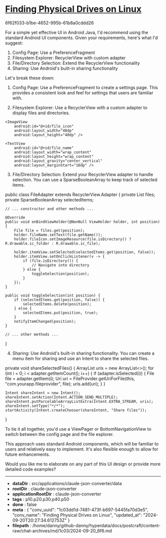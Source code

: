 # [Finding Physical Drives on Linux](https://claude.ai/chat/1c03dd1d-7481-473f-b697-5445fa70d3e5)

6f62f033-b1be-4652-995b-61b8a0cddd26

 For a simple yet effective UI in Android Java, I'd recommend using the standard Android UI components. Given your requirements, here's what I'd suggest:

1. Config Page: Use a PreferenceFragment
2. Filesystem Explorer: RecyclerView with custom adapter
3. File/Directory Selection: Extend the RecyclerView functionality
4. Sharing: Use Android's built-in sharing functionality

Let's break these down:

1. Config Page:
   Use a PreferenceFragment to create a settings page. This provides a consistent look and feel for settings that users are familiar with.

<antArtifact identifier="preferences-xml" type="application/vnd.ant.code" language="xml" title="preferences.xml">
<?xml version="1.0" encoding="utf-8"?>
<PreferenceScreen xmlns:android="http://schemas.android.com/apk/res/android">
    <EditTextPreference
        android:key="server_url"
        android:title="Server URL"
        android:summary="Enter the URL of your server" />
    <CheckBoxPreference
        android:key="use_wifi_only"
        android:title="Use WiFi Only"
        android:summary="Transfer files only when connected to WiFi" />
</PreferenceScreen>
</antArtifact>

2. Filesystem Explorer:
   Use a RecyclerView with a custom adapter to display files and directories.

<antArtifact identifier="file-list-item" type="application/vnd.ant.code" language="xml" title="file_list_item.xml">
<?xml version="1.0" encoding="utf-8"?>
<LinearLayout xmlns:android="http://schemas.android.com/apk/res/android"
    android:layout_width="match_parent"
    android:layout_height="wrap_content"
    android:orientation="horizontal"
    android:padding="16dp">

    <ImageView
        android:id="@+id/file_icon"
        android:layout_width="48dp"
        android:layout_height="48dp" />

    <TextView
        android:id="@+id/file_name"
        android:layout_width="wrap_content"
        android:layout_height="wrap_content"
        android:layout_gravity="center_vertical"
        android:layout_marginStart="16dp" />

</LinearLayout>
</antArtifact>

3. File/Directory Selection:
   Extend your RecyclerView adapter to handle selection. You can use a SparseBooleanArray to keep track of selected items.

<antArtifact identifier="file-adapter" type="application/vnd.ant.code" language="java" title="FileAdapter.java">
public class FileAdapter extends RecyclerView.Adapter<FileAdapter.ViewHolder> {
    private List<File> files;
    private SparseBooleanArray selectedItems;

    // ... constructor and other methods ...

    @Override
    public void onBindViewHolder(@NonNull ViewHolder holder, int position) {
        File file = files.get(position);
        holder.fileName.setText(file.getName());
        holder.fileIcon.setImageResource(file.isDirectory() ? R.drawable.ic_folder : R.drawable.ic_file);
        
        holder.itemView.setSelected(selectedItems.get(position, false));
        holder.itemView.setOnClickListener(v -> {
            if (file.isDirectory()) {
                // Navigate into directory
            } else {
                toggleSelection(position);
            }
        });
    }

    public void toggleSelection(int position) {
        if (selectedItems.get(position, false)) {
            selectedItems.delete(position);
        } else {
            selectedItems.put(position, true);
        }
        notifyItemChanged(position);
    }

    // ... other methods ...
}
</antArtifact>

4. Sharing:
   Use Android's built-in sharing functionality. You can create a menu item for sharing and use an Intent to share the selected files.

<antArtifact identifier="sharing-code" type="application/vnd.ant.code" language="java" title="Sharing Code Snippet">
private void shareSelectedFiles() {
    ArrayList<Uri> uris = new ArrayList<>();
    for (int i = 0; i < adapter.getItemCount(); i++) {
        if (adapter.isSelected(i)) {
            File file = adapter.getItem(i);
            Uri uri = FileProvider.getUriForFile(this, "com.yourapp.fileprovider", file);
            uris.add(uri);
        }
    }

    Intent shareIntent = new Intent();
    shareIntent.setAction(Intent.ACTION_SEND_MULTIPLE);
    shareIntent.putParcelableArrayListExtra(Intent.EXTRA_STREAM, uris);
    shareIntent.setType("*/*");
    startActivity(Intent.createChooser(shareIntent, "Share files"));
}
</antArtifact>

To tie it all together, you'd use a ViewPager or BottomNavigationView to switch between the config page and the file explorer.

This approach uses standard Android components, which will be familiar to users and relatively easy to implement. It's also flexible enough to allow for future enhancements.

Would you like me to elaborate on any part of this UI design or provide more detailed code examples?

---

* **dataDir** : src/applications/claude-json-converter/data
* **rootDir** : claude-json-converter
* **applicationRootDir** : claude-json-converter
* **tags** : p10.p20.p30.p40.p50
* **done** : false
* **meta** : {
  "conv_uuid": "1c03dd1d-7481-473f-b697-5445fa70d3e5",
  "conv_name": "Finding Physical Drives on Linux",
  "updated_at": "2024-09-20T20:27:34.612753Z"
}
* **filepath** : /home/danny/github-danny/hyperdata/docs/postcraft/content-raw/chat-archives/md/1c03/2024-09-20_6f6.md